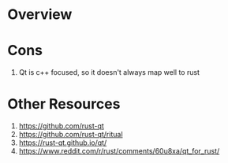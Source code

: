 # Overview

# Cons

1. Qt is c++ focused, so it doesn't always map well to rust

# Other Resources

1. https://github.com/rust-qt
1. https://github.com/rust-qt/ritual
1. https://rust-qt.github.io/qt/
1. https://www.reddit.com/r/rust/comments/60u8xa/qt_for_rust/
